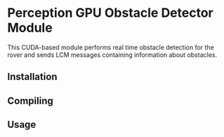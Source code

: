 # Perception GPU Obstacle Detector Module
This CUDA-based module performs real time obstacle detection for the rover 
and sends LCM messages containing information about obstacles.

## Installation

## Compiling

## Usage

